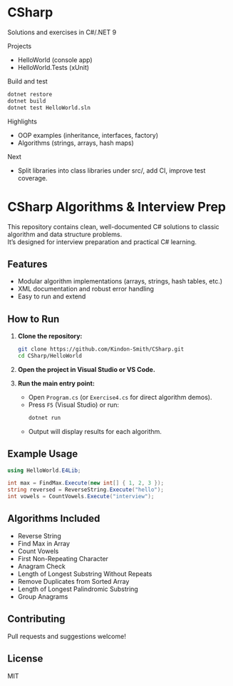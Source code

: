 # CSharp

Solutions and exercises in C#/.NET 9

Projects
- HelloWorld (console app)
- HelloWorld.Tests (xUnit)

Build and test
```bash
dotnet restore
dotnet build
dotnet test HelloWorld.sln
```

Highlights
- OOP examples (inheritance, interfaces, factory)
- Algorithms (strings, arrays, hash maps)

Next
- Split libraries into class libraries under src/, add CI, improve test coverage.

# CSharp Algorithms & Interview Prep

This repository contains clean, well-documented C# solutions to classic algorithm and data structure problems.  
It’s designed for interview preparation and practical C# learning.

## Features

- Modular algorithm implementations (arrays, strings, hash tables, etc.)
- XML documentation and robust error handling
- Easy to run and extend

## How to Run

1. **Clone the repository:**
   ```sh
   git clone https://github.com/Kindon-Smith/CSharp.git
   cd CSharp/HelloWorld
   ```

2. **Open the project in Visual Studio or VS Code.**

3. **Run the main entry point:**
   - Open `Program.cs` (or `Exercise4.cs` for direct algorithm demos).
   - Press `F5` (Visual Studio) or run:
     ```sh
     dotnet run
     ```
   - Output will display results for each algorithm.

## Example Usage

```csharp
using HelloWorld.E4Lib;

int max = FindMax.Execute(new int[] { 1, 2, 3 });
string reversed = ReverseString.Execute("hello");
int vowels = CountVowels.Execute("interview");
```

## Algorithms Included

- Reverse String
- Find Max in Array
- Count Vowels
- First Non-Repeating Character
- Anagram Check
- Length of Longest Substring Without Repeats
- Remove Duplicates from Sorted Array
- Length of Longest Palindromic Substring
- Group Anagrams

## Contributing

Pull requests and suggestions welcome!

## License

MIT
